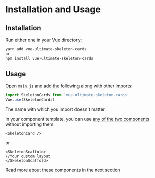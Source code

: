 # Installation and Usage

## Installation

Run either one in your Vue directory:  
```bash
yarn add vue-ultimate-skeleton-cards
or
npm install vue-ultimate-skeleton-cards
```

## Usage
Open `main.js` and add the following along with other imports:
```js
import SkeletonCards from 'vue-ultimate-skeleton-cards'
Vue.use(SkeletonCards)
```
The name with which you import doesn't matter.  

In your component template, you can use [any of the two components](/guide/components) without importing them:
```vue
<SkeletonCard />
```
or
```vue
<SkeletonScaffold>
//Your custom layout
</SkeletonScaffold>
```

Read more about these components in the next section